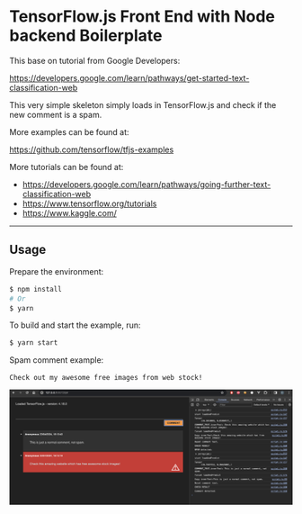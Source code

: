TensorFlow.js Front End with Node backend Boilerplate
=================

This base on tutorial from Google Developers:

https://developers.google.com/learn/pathways/get-started-text-classification-web

This very simple skeleton simply loads in TensorFlow.js and check if the new comment is a spam.

More examples can be found at:

https://github.com/tensorflow/tfjs-examples

More tutorials can be found at:
- https://developers.google.com/learn/pathways/going-further-text-classification-web
- https://www.tensorflow.org/tutorials
- https://www.kaggle.com/

-------------------

## Usage

Prepare the environment:
```sh
$ npm install
# Or
$ yarn
```

To build and start the example, run:
```sh
$ yarn start
```

Spam comment example:
```text
Check out my awesome free images from web stock!
```

![Screenshot](Screenshot.png)